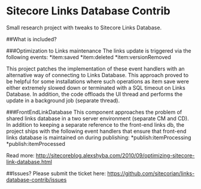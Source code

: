 Sitecore Links Database Contrib
======================

Small research project with tweaks to Sitecore Links Database.

##What is included?

###Optimization to Links maintenance
The links update is triggered via the following events:
*item:saved
*item:deleted
*item:versionRemoved

This project patches the implementation of these event handlers with an alternative way of connecting to Links Database.
This approach proved to be helpful for some installations where such operations as item save were either extremely slowed down or terminated with a SQL timeout on Links Database.
In addition, the code offloads the UI thread and performs the update in a background job (separate thread).

###FrontEndLinkDatabase
This component approaches the problem of shared links database in a two server environment (separate CM and CD).
In addition to keeping a separate reference to the front-end links db, the project ships with the following event handlers that ensure that front-end links database is maintained on during publishing:
*publish:itemProcessing
*publish:itemProcessed

Read more:
http://sitecoreblog.alexshyba.com/2010/09/optimizing-sitecore-link-database.html

##Issues?
Please submit the ticket here:
https://github.com/sitecorian/links-database-contrib/issues

